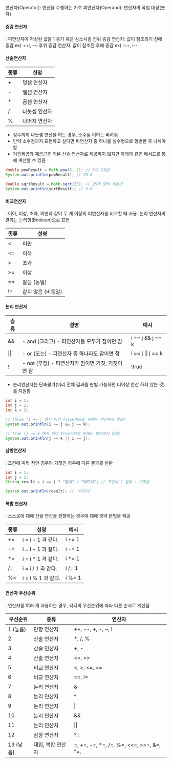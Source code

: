 연산자(Operator): 연산을 수행하는 기호
피연산자(Operand): 연산자의 작업 대상(숫자)

#### 증감 연산자
: 피연산자에 저장된 값을 1 증가 혹은 감소시킴
전위 증감 연산자: 값이 참조되기 전에 증감
	ex) ++i, --i
후위 증감 연산자: 값이 참조된 후에 증감 
	ex) i++, i--

#### 산술연산자

| 종류  | 설명      |
| --- | ------- |
| +   | 덧셈 연산자  |
| -   | 뺄셈 연산자  |
| *   | 곱셈 연산자  |
| /   | 나눗셈 연산자 |
| %   | 나머지 연산자 |
- 정수끼리 나눗셈 연산을 하는 경우, 소수점 이하는 버려짐
- 만약 소수점까지 표현하고 싶다면 피연산자 중 하나를 실수형으로 형변환 후 나눠야 함
- 거듭제곱과 제곱근은 기본 산술 연산자로 제공하지 않지만 아래와 같은 메서드를 통해 계산할 수 있음
```Java
double powResult = Math.pow(5, 2); // 5의 2제곱
System.out.println(powResult); // 25.0

double sqrtResult = Math.sqrt(25); // 25의 양의 제곱근
System.out.println(sqrtResult); // 5.0
```

#### 비교연산자
: 이하, 이상, 초과, 미만과 같이 두 개 이상의 피연산자를 비교할 때 사용. 논리 연산자의 결과는 논리형(Boolean)으로 표현

| 종류  | 설명          |
| --- | ----------- |
| <   | 미만          |
| <=  | 이하          |
| >   | 초과          |
| >=  | 이상          |
| ==  | 같음 (동일)     |
| !=  | 같지 않음 (비동일) |

#### 논리 연산자
| 종류   | 설명                                | 예시                 |
| ---- | --------------------------------- | ------------------ |
| &&   | - and (그리고) - 피연산자들 모두가 참이면 참     | i == j && j == k   |
| \|\| | - or (또는) - 피연산자 중 하나라도 참이면 참     | i == j \|\| j == k |
| !    | - not (부정) - 피연산자가 참이면 거짓, 거짓이면 참 | !true              |
-  논리연산자는  단축평가(미리 전체 결과를 판별 가능하면 더이상 연산 하지 않는 것)를 지원함
```Java
int i = 1;
int j = 2;
int k = 2;

// false (i == j 에서 이미 false이므로 뒤에는 연산하지 않음)
System.out.println(i == j && j == k); 

// true (j == k 에서 이미 true이므로 뒤에는 연산하지 않음)
System.out.println(j == k || i == j); 
```

#### 삼항연산자
: 조건에 따라 참인 경우와 거짓인 경우에 다른 결과를 반환
```Java
int i = 1;
int j = 2;
String result = i == j ? "같다" : "다르다"; // 조건식 ? 참값 : 거짓값

System.out.println(result); // "다르다"
```

#### 복합 연산자
: 스스로에 대해 산술 연산을 진행하는 경우에 대해 축약 문법을 제공

|종류|설명|예시|
|---|---|---|
|+=|i = i + 1 과 같다.|i += 1|
|-=|i = i - 1 과 같다.|i -= 1|
|*=|i = i * 1 과 같다.|i *= 1|
|/=|i = i / 1 과 같다.|i /= 1|
|%=|i = i % 1 과 같다.|i %= 1|
#### 연산자 우선순위
: 연산자를 여러 개 사용하는 경우, 각각의 우선순위에 따라 다른 순서로 계산됨

| **우선순위** | **종류**     | **연산자**                                  |
| -------- | ---------- | ---------------------------------------- |
| 1 (높음)   | 단항 연산자     | ++, --, +, -, ~, !                       |
| 2        | 산술 연산자     | *, /, %                                  |
| 3        | 산술 연산자     | +, -                                     |
| 4        | 산술 연산자     | <<, >>                                   |
| 5        | 비교 연산자     | <, >, <=, >=                             |
| 6        | 비교 연산자     | ==, !=                                   |
| 7        | 논리 연산자     | &                                        |
| 8        | 논리 연산자     | ^                                        |
| 9        | 논리 연산자     | \|                                       |
| 10       | 논리 연산자     | &&                                       |
| 11       | 논리 연산자     | \|\|                                     |
| 12       | 삼항 연산자     | ? :                                      |
| 13 (낮음)  | 대입, 복합 연산자 | =, +=, -=, *=, /=, %=, <<=, >>=, &=, ^=, |



